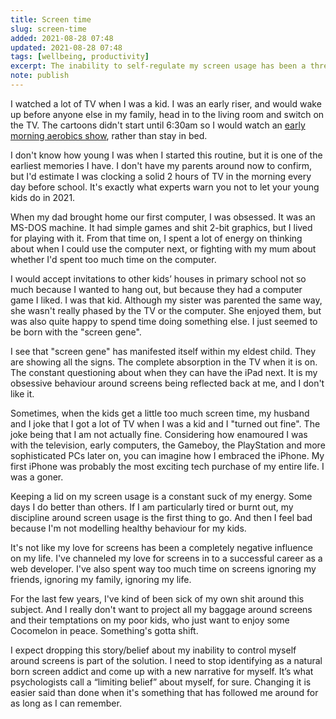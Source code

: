 ```yaml
---
title: Screen time
slug: screen-time
added: 2021-08-28 07:48
updated: 2021-08-28 07:48
tags: [wellbeing, productivity]
excerpt: The inability to self-regulate my screen usage has been a thread of my entire life.
note: publish
---
```


I watched a lot of TV when I was a kid. I was an early riser, and would wake up before anyone else in my family, head in to the living room and switch on the TV. The cartoons didn't start until 6:30am so I would watch an [early morning aerobics show](https://en.wikipedia.org/wiki/Aerobics_Oz_Style), rather than stay in bed. 

I don't know how young I was when I started this routine, but it is one of the earliest memories I have. I don't have my parents around now to confirm, but I'd estimate I was clocking a solid 2 hours of TV in the morning every day before school. It's exactly what experts warn you not to let your young kids do in 2021.

When my dad brought home our first computer, I was obsessed. It was an MS-DOS machine. It had simple games and shit 2-bit graphics, but I lived for playing with it. From that time on, I spent a lot of energy on thinking about when I could use the computer next, or fighting with my mum about whether I'd spent too much time on the computer. 

I would accept invitations to other kids’ houses in primary school not so much because I wanted to hang out, but because they had a computer game I liked. I was that kid. Although my sister was parented the same way, she wasn't really phased by the TV or the computer. She enjoyed them, but was also quite happy to spend time doing something else. I just seemed to be born with the "screen gene".

I see that "screen gene" has manifested itself within my eldest child. They are showing all the signs. The complete absorption in the TV when it is on. The constant questioning about when they can have the iPad next. It is my obsessive behaviour around screens being reflected back at me, and I don't like it. 

Sometimes, when the kids get a little too much screen time, my husband and I joke that I got a lot of TV when I was a kid and I "turned out fine". The joke being that I am not actually fine. Considering how enamoured I was with the television, early computers, the Gameboy, the PlayStation and more sophisticated PCs later on, you can imagine how I embraced the iPhone. My first iPhone was probably the most exciting tech purchase of my entire life. I was a goner.

Keeping a lid on my screen usage is a constant suck of my energy. Some days I do better than others. If I am particularly tired or burnt out, my discipline around screen usage is the first thing to go. And then I feel bad because I'm not modelling healthy behaviour for my kids. 

It's not like my love for screens has been a completely negative influence on my life. I've channeled my love for screens in to a successful career as a web developer. I've also spent way too much time on screens ignoring my friends, ignoring my family, ignoring my life. 

For the last few years, I've kind of been sick of my own shit around this subject. And I really don't want to project all my baggage around screens and their temptations on my poor kids, who just want to enjoy some Cocomelon in peace. Something's gotta shift. 

I expect dropping this story/belief about my inability to control myself around screens is part of the solution. I need to stop identifying as a natural born screen addict and come up with a new narrative for myself. It’s what psychologists call a “limiting belief” about myself, for sure. Changing it is easier said than done when it's something that has followed me around for as long as I can remember.

